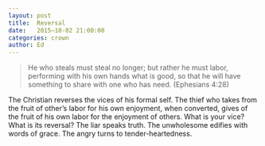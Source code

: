 ```yaml
---
layout: post
title:  Reversal
date:   2015–10-02 21:00:00
categories: crown
author: Ed
---
```


> He who steals must steal no longer; but rather he must labor, performing with his own hands what is good, so that he will have something to share with one who has need. (Ephesians 4:28)

The Christian reverses the vices of his formal self. The thief who takes from the fruit of other’s labor for his own enjoyment, when converted, gives of the fruit of his own labor for the enjoyment of others. What is your vice? What is its reversal? The liar speaks truth. The unwholesome edifies with words of grace. The angry turns to tender-heartedness.
